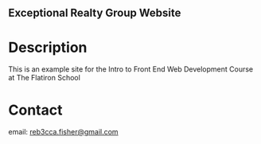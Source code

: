 Exceptional Realty Group Website
---

# Description

This is an example site for the Intro to Front End Web Development Course at The Flatiron School

# Contact

email: reb3cca.fisher@gmail.com
